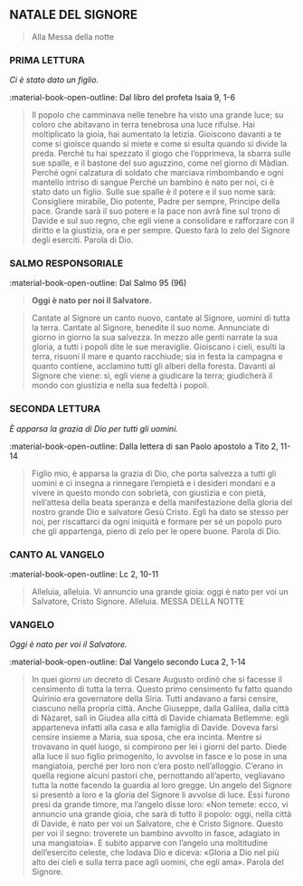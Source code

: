 ## NATALE DEL SIGNORE
> 
> Alla Messa della notte
> 
### PRIMA LETTURA
*Ci è stato dato un figlio.*

:material-book-open-outline: Dal libro del profeta Isaìa
9, 1-6

> Il popolo che camminava nelle tenebre ha visto una grande luce; su coloro che abitavano in terra tenebrosa una luce rifulse. Hai moltiplicato la gioia, hai aumentato la letizia. Gioiscono davanti a te come si gioisce quando si miete e come si esulta quando si divide la preda. Perché tu hai spezzato il giogo che l’opprimeva, la sbarra sulle sue spalle, e il bastone del suo aguzzino, come nel giorno di Màdian. Perché ogni calzatura di soldato che marciava rimbombando e ogni mantello intriso di sangue Perché un bambino è nato per noi, ci è stato dato un figlio. Sulle sue spalle è il potere e il suo nome sarà: Consigliere mirabile, Dio potente, Padre per sempre, Principe della pace. Grande sarà il suo potere e la pace non avrà fine sul trono di Davide e sul suo regno, che egli viene a consolidare e rafforzare con il diritto e la giustizia, ora e per sempre. Questo farà lo zelo del Signore degli eserciti. Parola di Dio.
> 
### SALMO RESPONSORIALE
:material-book-open-outline: Dal Salmo 95 (96)

>**Oggi è nato per noi il Salvatore.**

> Cantate al Signore un canto nuovo,
> cantate al Signore, uomini di tutta la terra.
> Cantate al Signore, benedite il suo nome.
> Annunciate di giorno in giorno la sua salvezza.
> In mezzo alle genti narrate la sua gloria,
> a tutti i popoli dite le sue meraviglie.
> Gioiscano i cieli, esulti la terra,
> risuoni il mare e quanto racchiude;
> sia in festa la campagna e quanto contiene,
> acclamino tutti gli alberi della foresta.
> Davanti al Signore che viene:
> sì, egli viene a giudicare la terra;
> giudicherà il mondo con giustizia
> e nella sua fedeltà i popoli.
> 
### SECONDA LETTURA
*È apparsa la grazia di Dio per tutti gli uomini.*

:material-book-open-outline: Dalla lettera di san Paolo apostolo a Tito
2, 11-14

> Figlio mio, è apparsa la grazia di Dio, che porta salvezza a tutti gli uomini e ci insegna a rinnegare l’empietà e i desideri mondani e a vivere in questo mondo con sobrietà, con giustizia e con pietà, nell’attesa della beata speranza e della manifestazione della gloria del nostro grande Dio e salvatore Gesù Cristo. Egli ha dato se stesso per noi, per riscattarci da ogni iniquità e formare per sé un popolo puro che gli appartenga, pieno di zelo per le opere buone. Parola di Dio.
> 
### CANTO AL VANGELO
:material-book-open-outline: Lc 2, 10-11

> Alleluia, alleluia.
> Vi annuncio una grande gioia:
> oggi è nato per voi un Salvatore, Cristo Signore.
> Alleluia. MESSA DELLA NOTTE
> 
### VANGELO
*Oggi è nato per voi il Salvatore.*

:material-book-open-outline: Dal Vangelo secondo Luca
2, 1-14

> In quei giorni un decreto di Cesare Augusto ordinò che si facesse il censimento di tutta la terra. Questo primo censimento fu fatto quando Quirinio era governatore della Siria. Tutti andavano a farsi censire, ciascuno nella propria città. Anche Giuseppe, dalla Galilea, dalla città di Nàzaret, salì in Giudea alla città di Davide chiamata Betlemme: egli apparteneva infatti alla casa e alla famiglia di Davide. Doveva farsi censire insieme a Maria, sua sposa, che era incinta. Mentre si trovavano in quel luogo, si compirono per lei i giorni del parto. Diede alla luce il suo figlio primogenito, lo avvolse in fasce e lo pose in una mangiatoia, perché per loro non c’era posto nell’alloggio. C’erano in quella regione alcuni pastori che, pernottando all’aperto, vegliavano tutta la notte facendo la guardia al loro gregge. Un angelo del Signore si presentò a loro e la gloria del Signore li avvolse di luce. Essi furono presi da grande timore, ma l’angelo disse loro: «Non temete: ecco, vi annuncio una grande gioia, che sarà di tutto il popolo: oggi, nella città di Davide, è nato per voi un Salvatore, che è Cristo Signore. Questo per voi il segno: troverete un bambino avvolto in fasce, adagiato in una mangiatoia». E subito apparve con l’angelo una moltitudine dell’esercito celeste, che lodava Dio e diceva: «Gloria a Dio nel più alto dei cieli e sulla terra pace agli uomini, che egli ama». Parola del Signore.